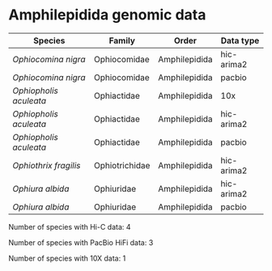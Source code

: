 # Amphilepidida genomic data

| Species | Family | Order | Data type |
| -- | --- | --- | --- |
| *Ophiocomina nigra* | Ophiocomidae | Amphilepidida | hic-arima2 |
| *Ophiocomina nigra* | Ophiocomidae | Amphilepidida | pacbio |
| *Ophiopholis aculeata* | Ophiactidae | Amphilepidida | 10x |
| *Ophiopholis aculeata* | Ophiactidae | Amphilepidida | hic-arima2 |
| *Ophiopholis aculeata* | Ophiactidae | Amphilepidida | pacbio |
| *Ophiothrix fragilis* | Ophiotrichidae | Amphilepidida | hic-arima2 |
| *Ophiura albida* | Ophiuridae | Amphilepidida | hic-arima2 |
| *Ophiura albida* | Ophiuridae | Amphilepidida | pacbio |

Number of species with Hi-C data: 4

Number of species with PacBio HiFi data: 3

Number of species with 10X data: 1
